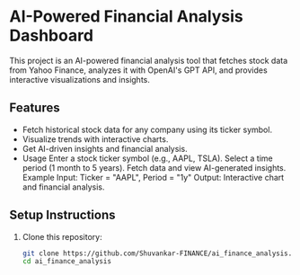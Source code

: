 # AI-Powered Financial Analysis Dashboard

This project is an AI-powered financial analysis tool that fetches stock data from Yahoo Finance, analyzes it with OpenAI's GPT API, and provides interactive visualizations and insights.

## Features
- Fetch historical stock data for any company using its ticker symbol.
- Visualize trends with interactive charts.
- Get AI-driven insights and financial analysis.
- Usage
Enter a stock ticker symbol (e.g., AAPL, TSLA).
Select a time period (1 month to 5 years).
Fetch data and view AI-generated insights.
Example
Input: Ticker = "AAPL", Period = "1y"
Output: Interactive chart and financial analysis.

## Setup Instructions

1. Clone this repository:
   ```bash
   git clone https://github.com/Shuvankar-FINANCE/ai_finance_analysis.git
   cd ai_finance_analysis
